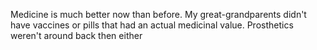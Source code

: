 Medicine is much better now than before. My great-grandparents didn't have vaccines or pills that had an actual medicinal value. Prosthetics weren't around back then either